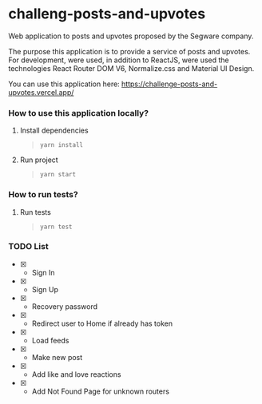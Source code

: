 # challeng-posts-and-upvotes

Web application to posts and upvotes proposed by the Segware company.

The purpose this application is to provide a service of posts and upvotes. For development, were used, in addition to ReactJS, were used the technologies React Router DOM V6, Normalize.css and Material UI Design.

You can use this application here: https://challenge-posts-and-upvotes.vercel.app/

### How to use this application locally?

1. Install dependencies

   > `yarn install`

2. Run project
   > `yarn start`

### How to run tests?

1. Run tests

   > `yarn test`

### TODO List

- [x] - Sign In
- [x] - Sign Up
- [x] - Recovery password
- [x] - Redirect user to Home if already has token
- [x] - Load feeds
- [x] - Make new post
- [x] - Add like and love reactions
- [x] - Add Not Found Page for unknown routers
